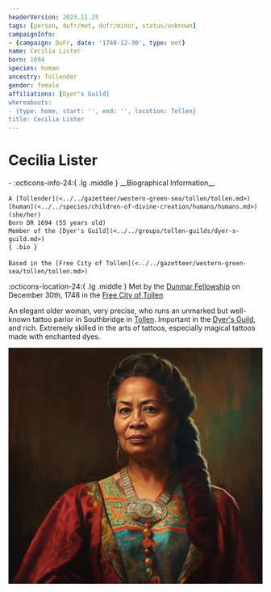 ```yaml
---
headerVersion: 2023.11.25
tags: [person, dufr/met, dufr/minor, status/unknown]
campaignInfo:
- {campaign: DuFr, date: '1748-12-30', type: met}
name: Cecilia Lister
born: 1694
species: human
ancestry: Tollender
gender: female
affiliations: [Dyer's Guild]
whereabouts:
- {type: home, start: '', end: '', location: Tollen}
title: Cecilia Lister
---
```

# Cecilia Lister
<div class="grid cards ext-narrow-margin ext-one-column" markdown>
- :octicons-info-24:{ .lg .middle } __Biographical Information__

    A [Tollender](<../../gazetteer/western-green-sea/tollen/tollen.md>) [human](<../../species/children-of-divine-creation/humans/humans.md>) (she/her)  
    Born DR 1694 (55 years old)  
    Member of the [Dyer's Guild](<../../groups/tollen-guilds/dyer-s-guild.md>)  
    { .bio }

    Based in the [Free City of Tollen](<../../gazetteer/western-green-sea/tollen/tollen.md>)
</div>



:octicons-location-24:{ .lg .middle } Met by the [Dunmar Fellowship](<../pcs/dunmar-fellowship/dunmar-fellowship.md>) on December 30th, 1748 in the [Free City of Tollen](<../../gazetteer/western-green-sea/tollen/tollen.md>)  


An elegant older woman, very precise, who runs an unmarked but well-known tattoo parlor in Southbridge in [Tollen](<../../gazetteer/western-green-sea/tollen/tollen.md>). Important in the [Dyer's Guild](<../../groups/tollen-guilds/dyer-s-guild.md>), and rich. Extremely skilled in the arts of tattoos, especially magical tattoos made with enchanted dyes.



![Cecilia Lister Portrait](../../assets/cecilia-lister-portrait.png)
